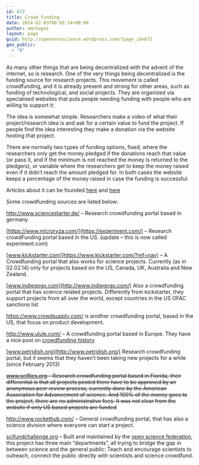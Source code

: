 ```yaml
---
id: 672
title: Crowd funding
date: 2014-02-03T00:02:14+00:00
author: amchagas
layout: page
guid: http://openeuroscience.wordpress.com/?page_id=672
geo_public:
  - "0"
---
```

As many other things that are being decentralized with the advent of the internet, so is research. One of the very things being decentralized is the funding source for research projects. This movement is called crowdfunding, and it is already present and strong for other areas, such as funding of technological, and social projects. They are organized via specialised websites that puts people needing funding with people who are willing to support it:

The idea is somewhat simple. Researchers make a video of what their project/research idea is and ask for a certain value to fund the project. If people find the idea interesting they make a donation via the website hosting that project.

There are normally two types of funding options, fixed, where the researchers only get the money pledged if the donations reach that value (or pass it, and if the minimum is not reached the money is returned to the pledgers), or variable where the researchers get to keep the money raised even if it didn&#8217;t reach the amount pledged for. In both cases the website keeps a percentage of the money raised in case the funding is successful.

Articles about it can be founded [here](http://www.theguardian.com/higher-education-network/blog/2013/nov/11/science-research-funding-crowdfunding-excellence) and [here](http://www.nyas.org/publications/EBriefings/Detail.aspx?cid=82c4e4b4-f200-49b3-b333-c41e1e2f46aa)

Some crowdfunding sources are listed below:

<http://www.sciencestarter.de/> &#8211; Research crowdfunding portal based in germany

[https://www.microryza.com/](https://experiment.com/) &#8211; Research crowdFunding portal based in the US. (update &#8211; this is now called experiment.com)

[www.kickstarter.com](https://www.kickstarter.com/?ref=nav) &#8211; A Crowdfunding portal that also works for science projects. Currently (as in 02.02.14) only for projects based on the US, Canada, UK, Australia and New Zealand.

[www.indiegogo.com](http://www.indiegogo.com/) Also a crowdfunding portal that has science related projects. Differently from kickstarter, they support projects from all over the world, except countries in the US OFAC sanctions list

<https://www.crowdsupply.com/> is another crowdfunding portal, based in the US, that focus on product development.

<http://www.ulule.com/> &#8211; A crowdfunding portal based in Europe. They have a nice post on [crowdfunding history](http://blog.ulule.com/post/700805254/a-brief-history-of-crowdfunding?_ga=1.104969667.1799200825.1396358648)

[www.petridish.org](http://www.petridish.org/) Research crowdfunding portal, but it seems that they haven&#8217;t been taking new projects for a while (since February 2013)

<del><a href="http://sciflies.org/about">www.sciflies.org</a> &#8211; Research crowdfunding portal based in Florida, their differential is that all projects posted there have to be approved by an anonymous peer review process, currently done by the American Association for Advancement of science. And 100% of the money goes to the project, there are no administrative fees. It was not clear from the website if only US based projects are funded</del>

<http://www.rockethub.com/> &#8211; General crowdfunding portal, that has also a science division where everyone can start a project.

[scifundchallenge.org](http://scifundchallenge.org/) &#8211; Built and maintained by the [open science federation](http://opensciencefederation.com/), this project has three main &#8220;departments&#8221;, all trying to bridge the gap in between science and the general public: Teach and encourage scientists to outreach, connect the public directly with scientists and science crowdfund.